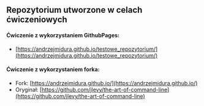 ## Repozytorium utworzone w celach ćwiczeniowych

#### Ćwiczenie z wykorzystaniem GithubPages:
- [https://andrzejmidura.github.io/testowe_repozytorium/](https://andrzejmidura.github.io/testowe_repozytorium/)

#### Ćwiczenie z wykorzystaniem forka:

- Fork: [https://andrzejmidura.github.io/](https://andrzejmidura.github.io/)
- Oryginał: [https://github.com/jlevy/the-art-of-command-line](https://github.com/jlevy/the-art-of-command-line)
